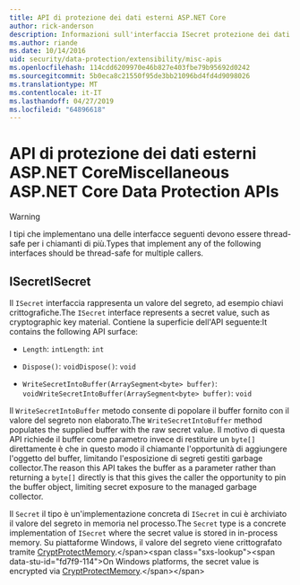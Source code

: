 ```yaml
---
title: API di protezione dei dati esterni ASP.NET Core
author: rick-anderson
description: Informazioni sull'interfaccia ISecret protezione dei dati di ASP.NET Core.
ms.author: riande
ms.date: 10/14/2016
uid: security/data-protection/extensibility/misc-apis
ms.openlocfilehash: 114cdd6209970e46b827e403fbe79b95692d0242
ms.sourcegitcommit: 5b0eca8c21550f95de3bb21096bd4fd4d9098026
ms.translationtype: MT
ms.contentlocale: it-IT
ms.lasthandoff: 04/27/2019
ms.locfileid: "64896618"
---
```

# <a name="miscellaneous-aspnet-core-data-protection-apis"></a><span data-ttu-id="fd7f9-103">API di protezione dei dati esterni ASP.NET Core</span><span class="sxs-lookup"><span data-stu-id="fd7f9-103">Miscellaneous ASP.NET Core Data Protection APIs</span></span>

<a name="data-protection-extensibility-mics-apis"></a>

>[!WARNING]
> <span data-ttu-id="fd7f9-104">I tipi che implementano una delle interfacce seguenti devono essere thread-safe per i chiamanti di più.</span><span class="sxs-lookup"><span data-stu-id="fd7f9-104">Types that implement any of the following interfaces should be thread-safe for multiple callers.</span></span>

## <a name="isecret"></a><span data-ttu-id="fd7f9-105">ISecret</span><span class="sxs-lookup"><span data-stu-id="fd7f9-105">ISecret</span></span>

<span data-ttu-id="fd7f9-106">Il `ISecret` interfaccia rappresenta un valore del segreto, ad esempio chiavi crittografiche.</span><span class="sxs-lookup"><span data-stu-id="fd7f9-106">The `ISecret` interface represents a secret value, such as cryptographic key material.</span></span> <span data-ttu-id="fd7f9-107">Contiene la superficie dell'API seguente:</span><span class="sxs-lookup"><span data-stu-id="fd7f9-107">It contains the following API surface:</span></span>

* <span data-ttu-id="fd7f9-108">`Length`: `int`</span><span class="sxs-lookup"><span data-stu-id="fd7f9-108">`Length`: `int`</span></span>

* <span data-ttu-id="fd7f9-109">`Dispose()`: `void`</span><span class="sxs-lookup"><span data-stu-id="fd7f9-109">`Dispose()`: `void`</span></span>

* <span data-ttu-id="fd7f9-110">`WriteSecretIntoBuffer(ArraySegment<byte> buffer)`: `void`</span><span class="sxs-lookup"><span data-stu-id="fd7f9-110">`WriteSecretIntoBuffer(ArraySegment<byte> buffer)`: `void`</span></span>

<span data-ttu-id="fd7f9-111">Il `WriteSecretIntoBuffer` metodo consente di popolare il buffer fornito con il valore del segreto non elaborato.</span><span class="sxs-lookup"><span data-stu-id="fd7f9-111">The `WriteSecretIntoBuffer` method populates the supplied buffer with the raw secret value.</span></span> <span data-ttu-id="fd7f9-112">Il motivo di questa API richiede il buffer come parametro invece di restituire un `byte[]` direttamente è che in questo modo il chiamante l'opportunità di aggiungere l'oggetto del buffer, limitando l'esposizione di segreti gestiti garbage collector.</span><span class="sxs-lookup"><span data-stu-id="fd7f9-112">The reason this API takes the buffer as a parameter rather than returning a `byte[]` directly is that this gives the caller the opportunity to pin the buffer object, limiting secret exposure to the managed garbage collector.</span></span>

<span data-ttu-id="fd7f9-113">Il `Secret` il tipo è un'implementazione concreta di `ISecret` in cui è archiviato il valore del segreto in memoria nel processo.</span><span class="sxs-lookup"><span data-stu-id="fd7f9-113">The `Secret` type is a concrete implementation of `ISecret` where the secret value is stored in in-process memory.</span></span> <span data-ttu-id="fd7f9-114">Su piattaforme Windows, il valore del segreto viene crittografato tramite [CryptProtectMemory](https://msdn.microsoft.com/library/windows/desktop/aa380262(v=vs.85).aspx).</span><span class="sxs-lookup"><span data-stu-id="fd7f9-114">On Windows platforms, the secret value is encrypted via [CryptProtectMemory](https://msdn.microsoft.com/library/windows/desktop/aa380262(v=vs.85).aspx).</span></span>
